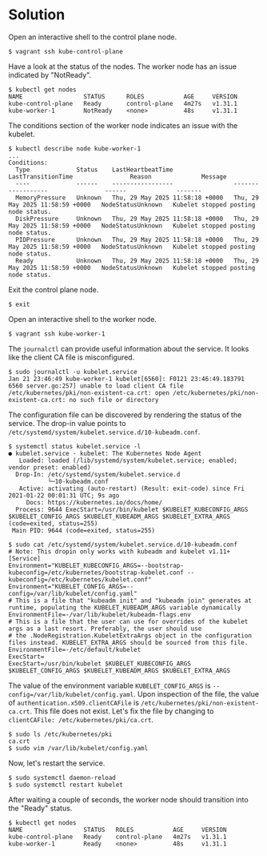 # Solution

Open an interactive shell to the control plane node.

```
$ vagrant ssh kube-control-plane
```

Have a look at the status of the nodes. The worker node has an issue indicated by "NotReady".

```
$ kubectl get nodes
NAME                 STATUS      ROLES           AGE     VERSION
kube-control-plane   Ready       control-plane   4m27s   v1.31.1
kube-worker-1        NotReady    <none>          48s     v1.31.1
```

The conditions section of the worker node indicates an issue with the kubelet.

```
$ kubectl describe node kube-worker-1
...
Conditions:
  Type             Status    LastHeartbeatTime                 LastTransitionTime                Reason              Message
  ----             ------    -----------------                 ------------------                ------              -------
  MemoryPressure   Unknown   Thu, 29 May 2025 11:58:18 +0000   Thu, 29 May 2025 11:58:59 +0000   NodeStatusUnknown   Kubelet stopped posting node status.
  DiskPressure     Unknown   Thu, 29 May 2025 11:58:18 +0000   Thu, 29 May 2025 11:58:59 +0000   NodeStatusUnknown   Kubelet stopped posting node status.
  PIDPressure      Unknown   Thu, 29 May 2025 11:58:18 +0000   Thu, 29 May 2025 11:58:59 +0000   NodeStatusUnknown   Kubelet stopped posting node status.
  Ready            Unknown   Thu, 29 May 2025 11:58:18 +0000   Thu, 29 May 2025 11:58:59 +0000   NodeStatusUnknown   Kubelet stopped posting node status.
```

Exit the control plane node.

```
$ exit
```

Open an interactive shell to the worker node.

```
$ vagrant ssh kube-worker-1
```

The `journalctl` can provide useful information about the service. It looks like the client CA file is misconfigured.

```
$ sudo journalctl -u kubelet.service
Jan 21 23:46:49 kube-worker-1 kubelet[6560]: F0121 23:46:49.183791    6560 server.go:257] unable to load client CA file /etc/kubernetes/pki/non-existent-ca.crt: open /etc/kubernetes/pki/non-existent-ca.crt: no such file or directory
```

The configuration file can be discovered by rendering the status of the service. The drop-in value points to `/etc/systemd/system/kubelet.service.d/10-kubeadm.conf`.

```
$ systemctl status kubelet.service -l
● kubelet.service - kubelet: The Kubernetes Node Agent
   Loaded: loaded (/lib/systemd/system/kubelet.service; enabled; vendor preset: enabled)
  Drop-In: /etc/systemd/system/kubelet.service.d
           └─10-kubeadm.conf
   Active: activating (auto-restart) (Result: exit-code) since Fri 2021-01-22 00:01:31 UTC; 9s ago
     Docs: https://kubernetes.io/docs/home/
  Process: 9644 ExecStart=/usr/bin/kubelet $KUBELET_KUBECONFIG_ARGS $KUBELET_CONFIG_ARGS $KUBELET_KUBEADM_ARGS $KUBELET_EXTRA_ARGS (code=exited, status=255)
 Main PID: 9644 (code=exited, status=255)
 
$ sudo cat /etc/systemd/system/kubelet.service.d/10-kubeadm.conf
# Note: This dropin only works with kubeadm and kubelet v1.11+
[Service]
Environment="KUBELET_KUBECONFIG_ARGS=--bootstrap-kubeconfig=/etc/kubernetes/bootstrap-kubelet.conf --kubeconfig=/etc/kubernetes/kubelet.conf"
Environment="KUBELET_CONFIG_ARGS=--config=/var/lib/kubelet/config.yaml"
# This is a file that "kubeadm init" and "kubeadm join" generates at runtime, populating the KUBELET_KUBEADM_ARGS variable dynamically
EnvironmentFile=-/var/lib/kubelet/kubeadm-flags.env
# This is a file that the user can use for overrides of the kubelet args as a last resort. Preferably, the user should use
# the .NodeRegistration.KubeletExtraArgs object in the configuration files instead. KUBELET_EXTRA_ARGS should be sourced from this file.
EnvironmentFile=-/etc/default/kubelet
ExecStart=
ExecStart=/usr/bin/kubelet $KUBELET_KUBECONFIG_ARGS $KUBELET_CONFIG_ARGS $KUBELET_KUBEADM_ARGS $KUBELET_EXTRA_ARGS
```

The value of the environment variable `KUBELET_CONFIG_ARGS` is `--config=/var/lib/kubelet/config.yaml`. Upon inspection of the file, the value of `authentication.x509.clientCAFile` is `/etc/kubernetes/pki/non-existent-ca.crt`. This file does not exist. Let's fix the file by changing to `clientCAFile: /etc/kubernetes/pki/ca.crt`.

```
$ sudo ls /etc/kubernetes/pki
ca.crt
$ sudo vim /var/lib/kubelet/config.yaml
```

Now, let's restart the service.

```
$ sudo systemctl daemon-reload
$ sudo systemctl restart kubelet
```

After waiting a couple of seconds, the worker node should transition into the "Ready" status.

```
$ kubectl get nodes
NAME                 STATUS   ROLES           AGE     VERSION
kube-control-plane   Ready    control-plane   4m27s   v1.31.1
kube-worker-1        Ready    <none>          48s     v1.31.1
```
